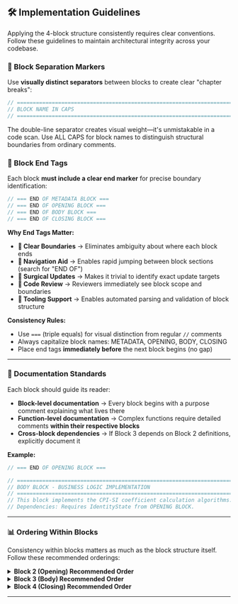 
## 🛠️ Implementation Guidelines

Applying the 4-block structure consistently requires clear conventions. Follow these guidelines to maintain architectural integrity across your codebase.

### 📐 Block Separation Markers

Use **visually distinct separators** between blocks to create clear "chapter breaks":

```cpp
// =============================================================================
// BLOCK NAME IN CAPS
// =============================================================================
```

The double-line separator creates visual weight—it's unmistakable in a code scan. Use ALL CAPS for block names to distinguish structural boundaries from ordinary comments.

### 🏁 Block End Tags

Each block **must include a clear end marker** for precise boundary identification:

```cpp
// === END OF METADATA BLOCK ===
// === END OF OPENING BLOCK ===
// === END OF BODY BLOCK ===
// === END OF CLOSING BLOCK ===
```

**Why End Tags Matter:**

- **🎯 Clear Boundaries** → Eliminates ambiguity about where each block ends
- **🧭 Navigation Aid** → Enables rapid jumping between block sections (search for "END OF")
- **🔬 Surgical Updates** → Makes it trivial to identify exact update targets
- **👀 Code Review** → Reviewers immediately see block scope and boundaries
- **🤖 Tooling Support** → Enables automated parsing and validation of block structure

**Consistency Rules:**

- Use `===` (triple equals) for visual distinction from regular `//` comments
- Always capitalize block names: METADATA, OPENING, BODY, CLOSING
- Place end tags **immediately before** the next block begins (no gap)

---

### 📖 Documentation Standards

Each block should guide its reader:

- **Block-level documentation** → Every block begins with a purpose comment explaining what lives there
- **Function-level documentation** → Complex functions require detailed comments **within their respective blocks**
- **Cross-block dependencies** → If Block 3 depends on Block 2 definitions, explicitly document it

**Example:**

```cpp
// === END OF OPENING BLOCK ===

// =============================================================================
// BODY BLOCK - BUSINESS LOGIC IMPLEMENTATION
// =============================================================================
// This block implements the CPI-SI coefficient calculation algorithms.
// Dependencies: Requires IdentityState from OPENING BLOCK.
```

---

### 📊 Ordering Within Blocks

Consistency within blocks matters as much as the block structure itself. Follow these recommended orderings:

<details>
<summary><strong>Block 2 (Opening) Recommended Order</strong></summary>

1. **Namespace declarations** → Organizational scope first
2. **Forward declarations** → Break circular dependencies
3. **Type aliases** → Define the vocabulary
4. **Constants** → Configuration values
5. **Enumerations** → Simple value sets
6. **Basic structures** → Data-only types (no methods)

</details>

<details>
<summary><strong>Block 3 (Body) Recommended Order</strong></summary>

1. **Complex data structures with methods** → Full-featured types
2. **Function implementations** → Either alphabetical or logical grouping
3. **Template implementations** → Generic algorithms
4. **Specialized algorithms** → Domain-specific processing

</details>

<details>
<summary><strong>Block 4 (Closing) Recommended Order</strong></summary>

1. **Validation functions** → Correctness checks
2. **Compile-time assertions** → Build-time guarantees
3. **Runtime checks** → Dynamic verification (if enabled)
4. **Testing utilities** → Helper functions
5. **Namespace closures** → Scope cleanup

</details>

---
